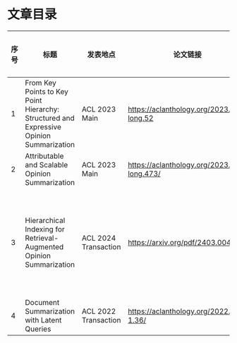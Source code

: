 # 文章目录


|序号|标题|发表地点|论文链接|论文总结|涉及技术栈|阅读状态|笔记链接|
| - | - | - |- |- |- |- |-|
|1|From Key Points to Key Point Hierarchy: Structured and Expressive Opinion Summarization|ACL 2023 Main|https://aclanthology.org/2023.acl-long.52|||<mark>未读<mark>||
|2|Attributable and Scalable Opinion Summarization|ACL 2023 Main|https://aclanthology.org/2023.acl-long.473/|||<mark>未读<mark>||
|3|Hierarchical Indexing for Retrieval-Augmented Opinion Summarization|ACL 2024 Transaction|https://arxiv.org/pdf/2403.00435|一个层次化摘要的生成|Llama 2 13B/70B，Mistral 7B|已读|[Link](/Literature%20Review/Summarization/HIRO/HIRO.md)|
|4|Document Summarization with Latent Queries|ACL 2022 Transaction|https://aclanthology.org/2022.tacl-1.36/|||<mark>未读<mark>||